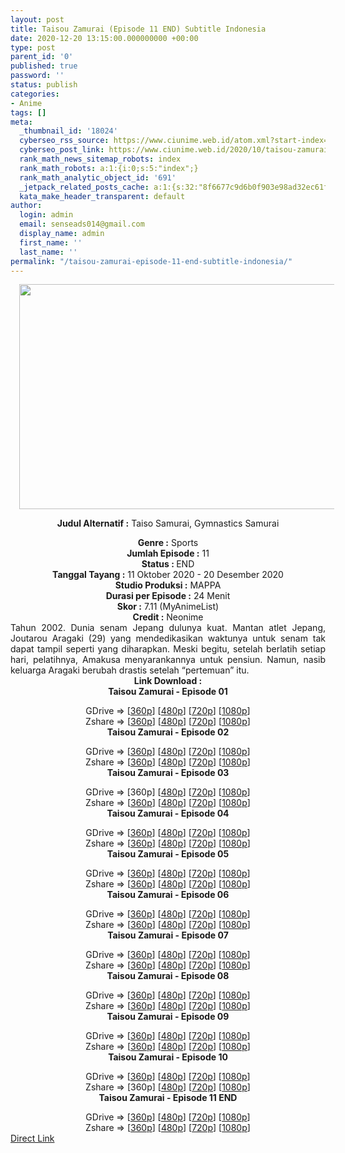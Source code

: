 ```yaml
---
layout: post
title: Taisou Zamurai (Episode 11 END) Subtitle Indonesia
date: 2020-12-20 13:15:00.000000000 +00:00
type: post
parent_id: '0'
published: true
password: ''
status: publish
categories:
- Anime
tags: []
meta:
  _thumbnail_id: '18024'
  cyberseo_rss_source: https://www.ciunime.web.id/atom.xml?start-index=301&max-results=150
  cyberseo_post_link: https://www.ciunime.web.id/2020/10/taisou-zamurai-subtitle-indonesia.html
  rank_math_news_sitemap_robots: index
  rank_math_robots: a:1:{i:0;s:5:"index";}
  rank_math_analytic_object_id: '691'
  _jetpack_related_posts_cache: a:1:{s:32:"8f6677c9d6b0f903e98ad32ec61f8deb";a:2:{s:7:"expires";i:1642433533;s:7:"payload";a:0:{}}}
  kata_make_header_transparent: default
author:
  login: admin
  email: senseads014@gmail.com
  display_name: admin
  first_name: ''
  last_name: ''
permalink: "/taisou-zamurai-episode-11-end-subtitle-indonesia/"
---
```

<div style="text-align: center;">
<div style="text-align: left;">
<div class="separator" style="clear: both; text-align: center;"></div>
</div>
<div class="separator" style="clear: both; text-align: center;"><a href="https://1.bp.blogspot.com/-IrHvpVwnyVs/X4R0ez0GU3I/AAAAAAAAeWs/zhTx-n8yfBEqWSHcNP04iN7VomMzrro6gCLcBGAsYHQ/s1280/Taisou%2BZamurai.jpg" style="margin-left: 1em; margin-right: 1em;"><img border="0" data-original-height="720" data-original-width="1280" height="360" src="{{ site.baseurl }}/assets/2020/12/Taisou%2BZamurai.jpg" width="640" /></a></div>
<p><b>Judul</b><b><b> Alternatif</b> :</b> Taiso Samurai,&nbsp;Gymnastics Samurai</div>
<div style="text-align: center;"><b><b>Genre :</b></b> Sports</div>
<div style="text-align: center;"><b>Jumlah Episode :</b> 11<br /><b>Status : </b>END<br /><b>Tanggal Tayang :</b> 11 Oktober 2020&nbsp;- 20 Desember 2020<br /><b>Studio Produksi :</b> MAPPA<br /><b>Durasi per Episode :</b> 24 Menit</div>
<div style="text-align: center;"><b>Skor :</b> 7.11 (MyAnimeList)<br /><b>Credit :</b> Neonime</div>
<div style="text-align: center;"></div>
<div style="text-align: justify;">Tahun 2002. Dunia senam Jepang dulunya kuat. Mantan atlet Jepang, Joutarou Aragaki (29) yang mendedikasikan waktunya untuk senam tak dapat tampil seperti yang diharapkan. Meski begitu, setelah berlatih setiap hari, pelatihnya, Amakusa menyarankannya untuk pensiun. Namun, nasib keluarga Aragaki berubah drastis setelah “pertemuan” itu.</div>
<div style="text-align: justify;"></div>
<div style="text-align: justify;"></div>
<div style="text-align: center;"><b>Link Download :</b></div>
<div style="text-align: center;"><b>Taisou Zamurai - Episode 01</b></p>
<div style="text-align: center;">GDrive =&gt; [<a href="https://acefile.co/f/30167166/neonime_tzamurai-01-360p-zip" target="_blank" rel="noopener">360p</a>] [<a href="https://drive.google.com/uc?export=download&amp;id=1h0SJsG6FeF0qprLteHKR4VkjsQuRVbEG" target="_blank" rel="noopener">480p</a>] [<a href="https://acefile.co/f/30167174/neonime_tzamurai-01-720p-zip" target="_blank" rel="noopener">720p</a>] [<a href="https://drive.google.com/uc?export=download&amp;id=1OTvqmmnNcpiBc6EEEOkWh-y4WW7Fn-nH" target="_blank" rel="noopener">1080p</a>]<br />Zshare =&gt; [<a href="https://www50.zippyshare.com/v/z44pmyua/file.html" target="_blank" rel="noopener">360p</a>] [<a href="https://www54.zippyshare.com/v/2FsjXOZj/file.html" target="_blank" rel="noopener">480p</a>] [<a href="https://www10.zippyshare.com/v/fGsjDS4H/file.html" target="_blank" rel="noopener">720p</a>] [<a href="https://www54.zippyshare.com/v/cjXUtvV8/file.html" target="_blank" rel="noopener">1080p</a>] </div>
<div style="text-align: center;"><b>Taisou Zamurai - Episode 02</b></p>
<div>GDrive =&gt; [<a href="https://acefile.co/f/30433972/neonime_tzamurai-02-360p-zip" target="_blank" rel="noopener">360p</a>] [<a href="https://drive.google.com/uc?export=download&amp;id=1QbZIF-5Q-0R5OtI0g9LQCEM9imKU5o0k" target="_blank" rel="noopener">480p</a>] [<a href="https://drive.google.com/uc?export=download&amp;id=1Ox7ULNilWu8tzUhNEWBwVoN_vGyMhk4k" target="_blank" rel="noopener">720p</a>] [<a href="https://drive.google.com/uc?export=download&amp;id=14eKbgT3ut6fiXulQMwGFHc08TcbUaKcM" target="_blank" rel="noopener">1080p</a>]<br />Zshare =&gt; [<a href="https://www46.zippyshare.com/v/Nc21D8C6/file.html" target="_blank" rel="noopener">360p</a>] [<a href="https://www69.zippyshare.com/v/sk0MblWB/file.html" target="_blank" rel="noopener">480p</a>] [<a href="https://www69.zippyshare.com/v/cX1TJ37T/file.html" target="_blank" rel="noopener">720p</a>] [<a href="https://www13.zippyshare.com/v/YKIVUSv8/file.html" target="_blank" rel="noopener">1080p</a>]</div>
<div><b>Taisou Zamurai - Episode 03</b></p>
<div>GDrive =&gt; [360p] [<a href="https://drive.google.com/uc?export=download&amp;id=13NTtss8eLusZFeyg8hmCCdUvI-2sklyi" target="_blank" rel="noopener">480p</a>] [<a href="https://drive.google.com/uc?export=download&amp;id=1Lrr2ANe_RIq3pBhONVRPXjc3dIscJaoT" target="_blank" rel="noopener">720p</a>] [<a href="https://drive.google.com/uc?export=download&amp;id=1vvPMeUZdEoru5cnWmGliPSR9ZtJg_FD2" target="_blank" rel="noopener">1080p</a>]<br />Zshare =&gt; [<a href="https://www.mirrored.to/files/0UZJBYAE/[neonime]_TZamurai_-_03-360p.mp4_links" target="_blank" rel="noopener">360p</a>] [<a href="https://www54.zippyshare.com/v/HR3DQSX9/file.html" target="_blank" rel="noopener">480p</a>] [<a href="https://www110.zippyshare.com/v/oshGqrb0/file.html" target="_blank" rel="noopener">720p</a>] [<a href="https://www117.zippyshare.com/v/tfVt0O3c/file.html" target="_blank" rel="noopener">1080p</a>]</div>
</div>
<div><b>Taisou Zamurai - Episode 04</b></p>
<div>GDrive =&gt; [<a href="https://acefile.co/f/31145342/neonime_tzamurai-04-360p-zip" target="_blank" rel="noopener">360p</a>] [<a href="https://drive.google.com/uc?export=download&amp;id=1M5VnQLa6tTJ4HYOjX2ROQGYE-tj64K4W" target="_blank" rel="noopener">480p</a>] [<a href="https://drive.google.com/uc?export=download&amp;id=1qk02XWqsg0SW6g-a4osZciG31GpLe_5x" target="_blank" rel="noopener">720p</a>] [<a href="https://drive.google.com/uc?export=download&amp;id=1KGINyfMgyE1thzfU8Yf_02CeN3Nj0CIr" target="_blank" rel="noopener">1080p</a>]<br />Zshare =&gt; [<a href="https://www.mirrored.to/files/0XCMHIZN/[neonime]_TZamurai_-_04-360p.mp4_links" target="_blank" rel="noopener">360p</a>] [<a href="https://www35.zippyshare.com/v/X8nEiFl1/file.html" target="_blank" rel="noopener">480p</a>] [<a href="https://www62.zippyshare.com/v/bAXwzMN0/file.html" target="_blank" rel="noopener">720p</a>] [<a href="https://www78.zippyshare.com/v/6H7Ed6CF/file.html" target="_blank" rel="noopener">1080p</a>]</div>
</div>
<div><b>Taisou Zamurai - Episode 05</b></p>
<div>GDrive =&gt; [<a href="https://acefile.co/f/31512990/neonime_tzamurai-05-360p-zip" target="_blank" rel="noopener">360p</a>] [<a href="https://drive.google.com/uc?export=download&amp;id=1AKXOUZwzY8zSOeuNtmGdwyzlHMmd4aHb" target="_blank" rel="noopener">480p</a>] [<a href="https://drive.google.com/uc?export=download&amp;id=1oDymK8fBlF0Yc7XSGk99JKJyECFbW_75" target="_blank" rel="noopener">720p</a>] [<a href="https://drive.google.com/uc?export=download&amp;id=1WD86vBfGc7G3nPERtQARslWSxlUXqPzh" target="_blank" rel="noopener">1080p</a>]<br />Zshare =&gt; [<a href="https://mir.cr/0HQQKCPC" target="_blank" rel="noopener">360p</a>] [<a href="https://www17.zippyshare.com/v/Oi4e6Cz9/file.html" target="_blank" rel="noopener">480p</a>] [<a href="https://www50.zippyshare.com/v/7ggWKzSj/file.html" target="_blank" rel="noopener">720p</a>] [<a href="https://www113.zippyshare.com/v/yX8OWPIR/file.html" target="_blank" rel="noopener">1080p</a>]</div>
</div>
<div><b>Taisou Zamurai - Episode 06</b></p>
<div>GDrive =&gt; [<a href="https://acefile.co/f/31865576/neonime_tzamurai-06-360p-zip" target="_blank" rel="noopener">360p</a>] [<a href="https://drive.google.com/uc?export=download&amp;id=1RIYC0wL5V1UmXFipLMRFlVGR0CUOQuYV" target="_blank" rel="noopener">480p</a>] [<a href="https://drive.google.com/uc?export=download&amp;id=1K9XjTsHNg19VkMa3olnM01qkal9j58ZL" target="_blank" rel="noopener">720p</a>] [<a href="https://drive.google.com/uc?export=download&amp;id=1dI2P2EEaTHX6io12Rd_lDx7KRNqAbc7E" target="_blank" rel="noopener">1080p</a>]<br />Zshare =&gt; [<a href="https://www1.zippyshare.com/v/Ywr1x2FD/file.html" target="_blank" rel="noopener">360p</a>] [<a href="https://www110.zippyshare.com/v/QtOeGYJU/file.html" target="_blank" rel="noopener">480p</a>] [<a href="https://www19.zippyshare.com/v/Da4kvy1a/file.html" target="_blank" rel="noopener">720p</a>] [<a href="https://www46.zippyshare.com/v/k1y5iiFH/file.html" target="_blank" rel="noopener">1080p</a>]</div>
</div>
<div><b>Taisou Zamurai - Episode 07</b></p>
<div>GDrive =&gt; [<a href="https://acefile.co/f/32210894/neonime_tzamurai-07-360p-zip" target="_blank" rel="noopener">360p</a>] [<a href="https://drive.google.com/uc?export=download&amp;id=1A2pWQ4b6YPeq7I1x1uCjIYFgO5I23bf6" target="_blank" rel="noopener">480p</a>] [<a href="https://drive.google.com/uc?export=download&amp;id=1QC9Xi32x9X9ray4-d-dqTEe76tOtrKc_" target="_blank" rel="noopener">720p</a>] [<a href="https://drive.google.com/uc?export=download&amp;id=1tCKiLLDeQELiYBjD_yor6TyRtaitPx0X" target="_blank" rel="noopener">1080p</a>]<br />Zshare =&gt; [<a href="https://www23.zippyshare.com/v/Ccc02bpg/file.html" target="_blank" rel="noopener">360p</a>] [<a href="https://www82.zippyshare.com/v/nc39o7m7/file.html" target="_blank" rel="noopener">480p</a>] [<a href="https://www7.zippyshare.com/v/LTyQwhLw/file.html" target="_blank" rel="noopener">720p</a>] [<a href="https://www65.zippyshare.com/v/F5h8qTXc/file.html" target="_blank" rel="noopener">1080p</a>]</div>
</div>
<div><b>Taisou Zamurai - Episode 08</b></p>
<div>GDrive =&gt; [<a href="https://acefile.co/f/32612821/neonime_tzamurai-08-360p-zip" target="_blank" rel="noopener">360p</a>] [<a href="https://drive.google.com/uc?export=download&amp;id=1mPDWGbPeB3QmOv2hWv4Lhq7Iq3hUz_wb" target="_blank" rel="noopener">480p</a>] [<a href="https://drive.google.com/uc?export=download&amp;id=1OV1gMjtp3w3ugfE8iiWOqxrDIsTWQIrJ" target="_blank" rel="noopener">720p</a>] [<a href="https://drive.google.com/uc?export=download&amp;id=1PjqFlCq0eRi5tL5eEzCkic46XomL-RJi" target="_blank" rel="noopener">1080p</a>]<br />Zshare =&gt; [<a href="https://www96.zippyshare.com/v/8BUVDGfU/file.html" target="_blank" rel="noopener">360p</a>] [<a href="https://www51.zippyshare.com/v/onaCfliN/file.html" target="_blank" rel="noopener">480p</a>] [<a href="https://www48.zippyshare.com/v/474EMFlf/file.html" target="_blank" rel="noopener">720p</a>] [<a href="https://www50.zippyshare.com/v/aSBXudd0/file.html" target="_blank" rel="noopener">1080p</a>]</div>
</div>
<div><b>Taisou Zamurai - Episode 09</b></p>
<div>GDrive =&gt; [<a href="https://acefile.co/f/32969058/neonime_tzamurai-09-360p-zip" target="_blank" rel="noopener">360p</a>] [<a href="https://drive.google.com/uc?export=download&amp;id=1ISc8qv4lj96ajv3cQaORJgzI4e3N_jwo" target="_blank" rel="noopener">480p</a>] [<a href="https://drive.google.com/uc?export=download&amp;id=11DVjEWJTXprwXIwip8N7WHtNOf_UMZwY" target="_blank" rel="noopener">720p</a>] [<a href="https://drive.google.com/uc?export=download&amp;id=1QaxkNiTwIfrUxTUvQjVTi-aXgG8exFSo" target="_blank" rel="noopener">1080p</a>]<br />Zshare =&gt; [<a href="https://www27.zippyshare.com/v/aX7ojSMt/file.html" target="_blank" rel="noopener">360p</a>] [<a href="https://www71.zippyshare.com/v/67WwpeW7/file.html" target="_blank" rel="noopener">480p</a>] [<a href="https://www45.zippyshare.com/v/xm3E3MsA/file.html" target="_blank" rel="noopener">720p</a>] [<a href="https://www76.zippyshare.com/v/E3OLChcx/file.html" target="_blank" rel="noopener">1080p</a>]</div>
</div>
<div><b>Taisou Zamurai - Episode 10</b></p>
<div>GDrive =&gt; [<a href="https://acefile.co/f/33385714/neonime_tzamurai-10-360p-zip" target="_blank" rel="noopener">360p</a>] [<a href="https://drive.google.com/uc?export=download&amp;id=1Jghvs9L0rcMwYNIJWg_WVLoe1knQ6F_S" target="_blank" rel="noopener">480p</a>] [<a href="https://drive.google.com/uc?export=download&amp;id=1eYWN6ZYS0PmUonPZx0CXiCBOIKa5zmOY" target="_blank" rel="noopener">720p</a>] [<a href="https://drive.google.com/uc?export=download&amp;id=1k11Ca3uFmhlgmLQCZp79YLTEpLGdEsPn" target="_blank" rel="noopener">1080p</a>]<br />Zshare =&gt; [360p] [<a href="https://www77.zippyshare.com/v/Fn8xcqIH/file.html" target="_blank" rel="noopener">480p</a>] [<a href="https://www23.zippyshare.com/v/fz05UXR6/file.html" target="_blank" rel="noopener">720p</a>] [<a href="https://www77.zippyshare.com/v/Fn8xcqIH/file.html" target="_blank" rel="noopener">1080p</a>]</div>
</div>
<div><b>Taisou Zamurai - Episode 11 END</b></p>
<div>GDrive =&gt; [<a href="https://acefile.co/f/33798118/neonime_tzamurai-11-end-360p-zip" target="_blank" rel="noopener">360p</a>] [<a href="https://drive.google.com/uc?export=download&amp;id=15weGStlbix9m12BFEgliPq59_AqvgQsh" target="_blank" rel="noopener">480p</a>] [<a href="https://drive.google.com/uc?export=download&amp;id=1uYoYr-dfDgn86IkWrPRznyRFHXPP3-Jt" target="_blank" rel="noopener">720p</a>] [<a href="https://drive.google.com/uc?export=download&amp;id=1WonPOOCPY4OhB-L-Qivi1KW_RL9PYIXB" target="_blank" rel="noopener">1080p</a>]<br />Zshare =&gt; [<a href="https://www120.zippyshare.com/v/UK8LhQAZ/file.html" target="_blank" rel="noopener">360p</a>] [<a href="https://www73.zippyshare.com/v/An6bgtY2/file.html" target="_blank" rel="noopener">480p</a>] [<a href="https://www112.zippyshare.com/v/TOjwSVSY/file.html" target="_blank" rel="noopener">720p</a>] [<a href="https://www107.zippyshare.com/v/eUbwFuhP/file.html" target="_blank" rel="noopener">1080p</a>]</div>
</div>
</div>
</div>
<link rel="stylesheet" href="https://cdnjs.cloudflare.com/ajax/libs/font-awesome/4.7.0/css/font-awesome.min.css" />
<div class="divbtn"> <a href="https://handymansurrender.com/fihup8buzv?key=94550f7ce39444073321dde3b8782f97" class="btn"><i class="fa fa-download"></i> Direct Link</a> </div>
